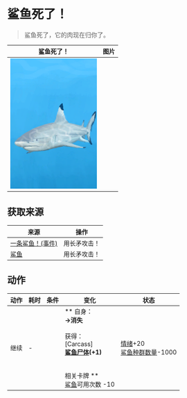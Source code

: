 # 鲨鱼死了！  
> 鲨鱼死了，它的肉现在归你了。  
  
  鲨鱼死了！  |   图片   
 ----  |  ----:   
   |  <img decoding="async" src="Sprite/SharkEvent.png" href="a.md" style="max-width:300px;max-height:300px;">   
  
## 获取来源  
来源  |  操作  
----  |  ----  
[一条鲨鱼！(事件)](Event_SharkFight.md)  |  用长矛攻击！  
[鲨鱼](SharkVisitor.md)  |  用长矛攻击！  
## 动作  
动作  |  耗时  |  条件  |  变化  |  状态  
----  |  ----  |  ----  |  ----  |  ----  
继续<br>  |  -  |    |  ** 自身：**<br>→消失<br><br>** 获得： **<br>** [Carcass]  **<br>  [鲨鱼尸体](SharkCarcass.md)(+1)<br><br><br>** 相关卡牌 **<br>[鲨鱼](SharkVisitor.md)可用次数  -10  |  [情绪](Morale.md)+20<br>[鲨鱼种群数量](Pop_Shark.md)-1000  


<script>document.title="鲨鱼死了！ - 卡牌生存百科 Card Survival Wiki";</script>